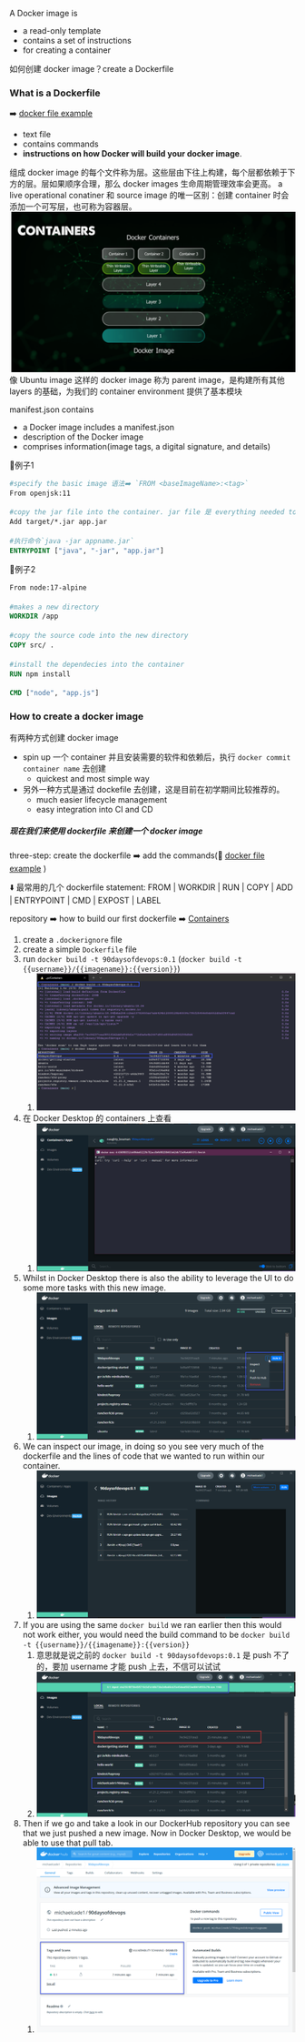 A Docker image is
- a read-only template
- contains a set of instructions
- for creating a container

如何创建 docker image？create a Dockerfile

### What is a Dockerfile

➡️  [docker file example](https://github.com/MichaelCade/90DaysOfDevOps/blob/main/Days/Containers/Dockerfile) 
- text file
- contains commands
- **instructions on how Docker will build your docker image**.

组成 docker image 的每个文件称为层。这些层由下往上构建，每个层都依赖于下方的层。层如果顺序合理，那么 docker images 生命周期管理效率会更高。
a live operational conatiner 和 source image 的唯一区别：创建 container 时会添加一个可写层，也可称为容器层。
[![](https://github.com/MichaelCade/90DaysOfDevOps/raw/main/Days/Images/Day45_Containers1.png)](https://github.com/MichaelCade/90DaysOfDevOps/blob/main/Days/Images/Day45_Containers1.png)
像 Ubuntu image 这样的 docker image 称为 parent image，是构建所有其他 layers 的基础，为我们的 container environment 提供了基本模块

manifest.json contains
- a Docker image includes a manifest.json
- description of the Docker image
- comprises information(image tags, a digital signature, and details)

🌰例子1
```Dockerfile
#specify the basic image 语法➡️ `FROM <baseImageName>:<tag>`
From openjsk:11

#copy the jar file into the container. jar file 是 everything needed to run the application
Add target/*.jar app.jar

#执行命令`java -jar appname.jar`
ENTRYPOINT ["java", "-jar", "app.jar"] 
```

🌰例子2
```Dockerfile
From node:17-alpine

#makes a new directory
WORKDIR /app

#copy the source code into the new directory
COPY src/ .

#install the dependecies into the container
RUN npm install

CMD ["node", "app.js"]
```

### How to create a docker image

有两种方式创建 docker image
- spin up 一个 container 并且安装需要的软件和依赖后，执行 `docker commit container name` 去创建
	- quickest and most simple way
- 另外一种方式是通过 dockefile 去创建，这是目前在初学期间比较推荐的。
	- much easier lifecycle management
	- easy integration into CI and CD

##### 现在我们来使用 dockerfile 来创建一个 docker image

three-step: create the dockerfile ➡️ add the commands(🌰 [docker file example](https://github.com/MichaelCade/90DaysOfDevOps/blob/main/Days/Containers/Dockerfile) )

⬇️ 最常用的几个 dockerfile statement: 
FROM | WORKDIR | RUN | COPY | ADD | ENTRYPOINT | CMD | EXPOST | LABEL

repository ➡️ how to build our first dockerfile ➡️ [Containers](https://github.com/MichaelCade/90DaysOfDevOps/blob/main/Days/Containers) 

1. create a `.dockerignore` file
2. create a simple `Dockerfile` file
3. run `docker build -t 90daysofdevops:0.1`  (`docker build -t {{username}}/{{imagename}}:{{version}}`) 
	1. [![](https://github.com/MichaelCade/90DaysOfDevOps/raw/main/Days/Images/Day45_Containers3.png)](https://github.com/MichaelCade/90DaysOfDevOps/blob/main/Days/Images/Day45_Containers3.png)
4. 在 Docker Desktop 的 containers 上查看
	1. [![](https://github.com/MichaelCade/90DaysOfDevOps/raw/main/Days/Images/Day45_Containers4.png)](https://github.com/MichaelCade/90DaysOfDevOps/blob/main/Days/Images/Day45_Containers4.png)
5. Whilst in Docker Desktop there is also the ability to leverage the UI to do some more tasks with this new image.
	1. [![](https://github.com/MichaelCade/90DaysOfDevOps/raw/main/Days/Images/Day45_Containers5.png)](https://github.com/MichaelCade/90DaysOfDevOps/blob/main/Days/Images/Day45_Containers5.png)
6. We can inspect our image, in doing so you see very much of the dockerfile and the lines of code that we wanted to run within our container.
	1. [![](https://github.com/MichaelCade/90DaysOfDevOps/raw/main/Days/Images/Day45_Containers6.png)](https://github.com/MichaelCade/90DaysOfDevOps/blob/main/Days/Images/Day45_Containers6.png) 
7. If you are using the same `docker build` we ran earlier then this would not work either, you would need the build command to be `docker build -t {{username}}/{{imagename}}:{{version}}`
	1. 意思就是说之前的 `docker build -t 90daysofdevops:0.1` 是 push 不了的，要加 username 才能 push 上去，不信可以试试
	2. [![](https://github.com/MichaelCade/90DaysOfDevOps/raw/main/Days/Images/Day45_Containers7.png)](https://github.com/MichaelCade/90DaysOfDevOps/blob/main/Days/Images/Day45_Containers7.png) 
9. Then if we go and take a look in our DockerHub repository you can see that we just pushed a new image. Now in Docker Desktop, we would be able to use that pull tab.
	1. [![](https://github.com/MichaelCade/90DaysOfDevOps/raw/main/Days/Images/Day45_Containers8.png)](https://github.com/MichaelCade/90DaysOfDevOps/blob/main/Days/Images/Day45_Containers8.png) 